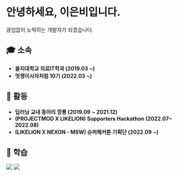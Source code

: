 # 안녕하세요, 이은비입니다.
끊임없이 노력하는 개발자가 되겠습니다.

## 🎓 소속
- **을지대학교 의료IT학과 (2019.03 ~)**
- **멋쟁이사자처럼 10기 (2022.03 ~)**

## 📄 활동
- **딥러닝 교내 동아리 깡통 (2019.09 ~ 2021.12)**
- **(PROJECTMOD X LIKELION) Supporters Hackathon (2022.07~ 2022.08)**
- **(LIKELION X NEXON - MSW) 슈퍼해커톤 기획단 (2022.09 ~)**

## 📝 학습
<img src="https://img.shields.io/badge/python-#3776AB?style=flat-square&logo=python&logoColor=white"/>
<img src="https://img.shields.io/badge/java-blue?style=flat-square&logo=python&logoColor=white"/>
